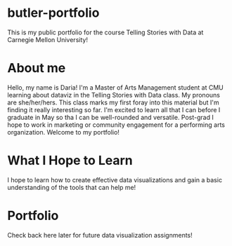 # butler-portfolio
This is my public portfolio for the course Telling Stories with Data at Carnegie Mellon University!

# About me
Hello, my name is Daria! I'm a Master of Arts Management student at CMU learning about dataviz in the Telling Stories with Data class. My pronouns are she/her/hers. This class marks my first foray into this material but I'm finding it really interesting so far. I'm excited to learn all that I can before I graduate in May so tha I can be well-rounded and versatile. Post-grad I hope to work in marketing or community engagement for a performing arts organization. Welcome to my portfolio!

# What I Hope to Learn
I hope to learn how to create effective data visualizations and gain a basic understanding of the tools that can help me!

# Portfolio
Check back here later for future data visualization assignments!
